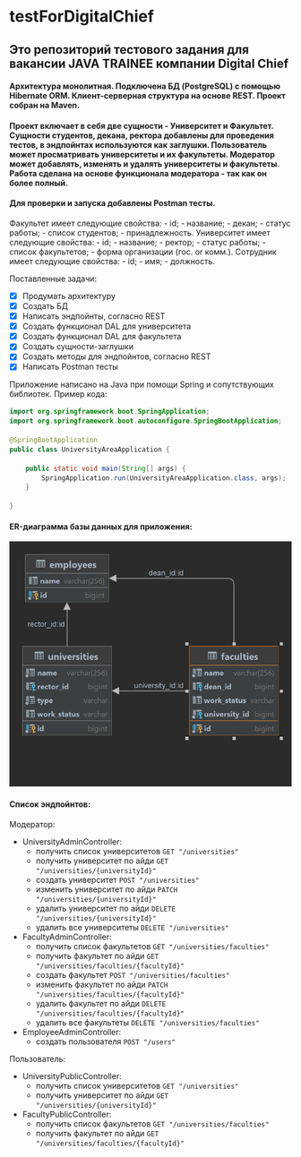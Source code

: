 # testForDigitalChief

## Это репозиторий тестового задания для вакансии JAVA TRAINEE компании Digital Chief
#### Архитектура монолитная. Подключена БД (PostgreSQL) с помощью Hibernate ORM. Клиент-серверная структура на основе REST. Проект собран на Maven.

#### Проект включает в себя две сущности - Университет и Факультет. Сущности студентов, декана, ректора добавлены для проведения тестов, в эндпойнтах используются как заглушки. Пользователь может просматривать университеты и их факультеты. Модератор может добавлять, изменять и удалять университеты и факультеты. Работа сделана на основе функционала модератора - так как он более полный.
#### Для проверки и запуска добавлены Postman тесты.
Факультет имеет следующие свойства:
	- id;
	- название;
	- декан;
	- статус работы;
	- список студентов;
	- принадлежность.
Университет имеет следующие свойства:
	- id;
	- название;
	- ректор;
	- статус работы;
	- список факультетов;
	- форма организации (гос. or комм.).
Сотрудник имеет следующие свойства:
	- id;
	- имя;
	- должность.

Поставленные задачи:
- [x] Продумать архитектуру
- [x] Создать БД 
- [x] Написать эндпойнты, согласно REST
- [x] Создать функционал DAL для университета
- [x] Создать функционал DAL для факультета
- [x] Создать сущности-заглушки
- [x] Создать методы для эндпойнтов, согласно REST
- [x] Написать Postman тесты

Приложение написано на Java при помощи Spring и сопутствующих библиотек. Пример кода:

```java
import org.springframework.boot.SpringApplication;
import org.springframework.boot.autoconfigure.SpringBootApplication;

@SpringBootApplication
public class UniversityAreaApplication {

	public static void main(String[] args) {
		SpringApplication.run(UniversityAreaApplication.class, args);
	}

}
```

#### ER-диаграмма базы данных для приложения:

![This is ER-diagramme](UniversityArea.png)

#### Список эндпойнтов:

Модератор:
- UniversityAdminController:
	- получить список университетов
	``` GET "/universities" ```
	- получить университет по айди
	``` GET "/universities/{universityId}" ```
	- создать университет
	``` POST "/universities" ```
	- изменить университет по айди
	``` PATCH "/universities/{universityId}" ```
	- удалить университет по айди
	``` DELETE "/universities/{universityId}" ```
	- удалить все университеты
	``` DELETE "/universities" ```
- FacultyAdminController:
	- получить список факультетов
	``` GET "/universities/faculties" ```
	- получить факультет по айди
	``` GET "/universities/faculties/{facultyId}" ```
	- создать факультет
	``` POST "/universities/faculties" ```
	- изменить факультет по айди
	``` PATCH "/universities/faculties/{facultyId}" ```
	- удалить факультет по айди
	``` DELETE "/universities/faculties/{facultyId}" ```
	- удалить все факультеты
	``` DELETE "/universities/faculties" ```
- EmployeeAdminController:
	- создать пользователя
	``` POST "/users" ```

Пользователь:
- UniversityPublicController:
	- получить список университетов
	``` GET "/universities" ```
	- получить университет по айди
	``` GET "/universities/{universityId}" ```
- FacultyPublicController:
	- получить список факультетов
	``` GET "/universities/faculties" ```
	- получить факультет по айди
	``` GET "/universities/faculties/{facultyId}" ```